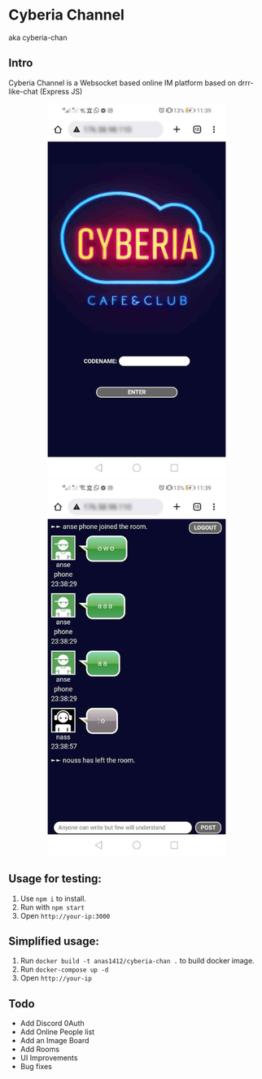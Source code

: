 # Cyberia Channel
aka cyberia-chan

Intro
------
Cyberia Channel is a Websocket based online IM platform based on drrr-like-chat (Express JS)

<p align="center">
  <img src="https://github.com/anas1412/cyberia-chan/blob/main/image1.jpg" width="350" title="image1">
  <img src="https://github.com/anas1412/cyberia-chan/blob/main/image2.jpg" width="350" alt="image2">
</p>



Usage for testing:
-----

1.	Use `npm i` to install.
2.	Run with `npm start`
3.	Open `http://your-ip:3000` 

Simplified usage:
-----

1.	Run `docker build -t anas1412/cyberia-chan .` to build docker image.
2.	Run `docker-compose up -d`
3.	Open `http://your-ip` 

Todo
-----
* Add Discord 0Auth
* Add Online People list
* Add an Image Board
* Add Rooms
* UI Improvements
* Bug fixes

